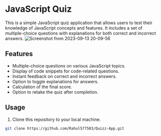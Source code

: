 # JavaScript Quiz

This is a simple JavaScript quiz application that allows users to test their knowledge of JavaScript concepts and features. It includes a set of multiple-choice questions with explanations for both correct and incorrect answers.
![Screenshot from 2023-09-13 20-09-56](https://github.com/Rahul577503/Quizz-App/assets/82811506/125ad4c6-acc3-48f4-b1dd-edc674d4d59d)



## Features

- Multiple-choice questions on various JavaScript topics.
- Display of code snippets for code-related questions.
- Instant feedback on correct and incorrect answers.
- Option to toggle explanations for answers.
- Calculation of the final score.
- Option to retake the quiz after completion.

## Usage

1. Clone this repository to your local machine.

```bash
git clone https://github.com/Rahul577503/Quizz-App.git
